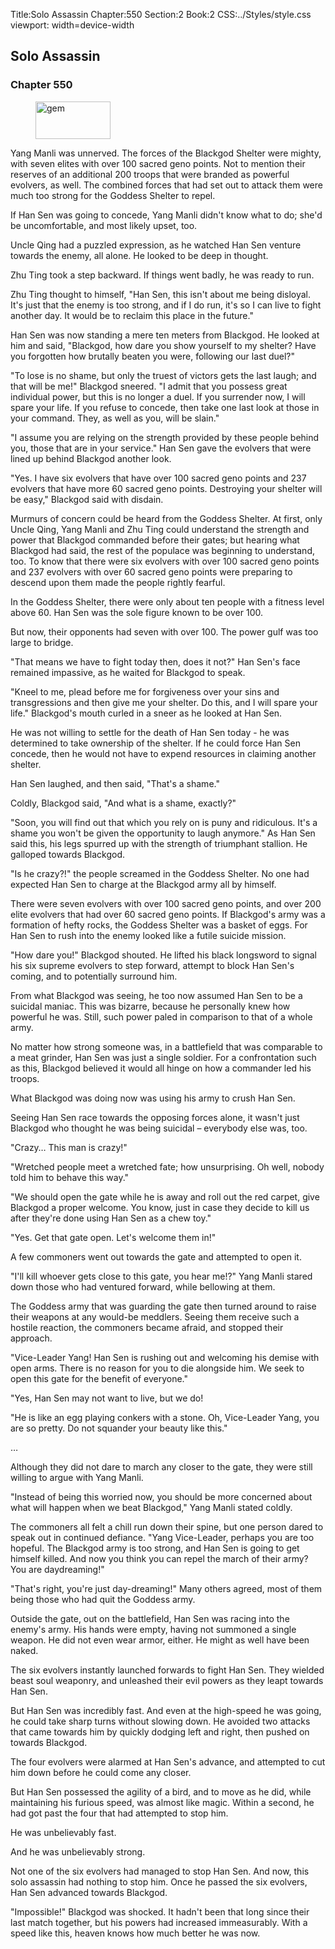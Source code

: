 Title:Solo Assassin 
Chapter:550 
Section:2 
Book:2 
CSS:../Styles/style.css 
viewport: width=device-width
  
## Solo Assassin
### Chapter 550 
<figure>
	<img src="../Images/gem.gif" alt="gem" id="gem" width="120" height="60" />
</figure>
  

  
  Yang Manli was unnerved. The forces of the Blackgod Shelter were mighty, with seven elites with over 100 sacred geno points. Not to mention their reserves of an additional 200 troops that were branded as powerful evolvers, as well. The combined forces that had set out to attack them were much too strong for the Goddess Shelter to repel.

If Han Sen was going to concede, Yang Manli didn't know what to do; she'd be uncomfortable, and most likely upset, too.

Uncle Qing had a puzzled expression, as he watched Han Sen venture towards the enemy, all alone. He looked to be deep in thought.

Zhu Ting took a step backward. If things went badly, he was ready to run.

Zhu Ting thought to himself, "Han Sen, this isn't about me being disloyal. It's just that the enemy is too strong, and if I do run, it's so I can live to fight another day. It would be to reclaim this place in the future."

Han Sen was now standing a mere ten meters from Blackgod. He looked at him and said, "Blackgod, how dare you show yourself to my shelter? Have you forgotten how brutally beaten you were, following our last duel?"

"To lose is no shame, but only the truest of victors gets the last laugh; and that will be me!" Blackgod sneered. "I admit that you possess great individual power, but this is no longer a duel. If you surrender now, I will spare your life. If you refuse to concede, then take one last look at those in your command. They, as well as you, will be slain."

"I assume you are relying on the strength provided by these people behind you, those that are in your service." Han Sen gave the evolvers that were lined up behind Blackgod another look.

"Yes. I have six evolvers that have over 100 sacred geno points and 237 evolvers that have more 60 sacred geno points. Destroying your shelter will be easy," Blackgod said with disdain.

Murmurs of concern could be heard from the Goddess Shelter. At first, only Uncle Qing, Yang Manli and Zhu Ting could understand the strength and power that Blackgod commanded before their gates; but hearing what Blackgod had said, the rest of the populace was beginning to understand, too. To know that there were six evolvers with over 100 sacred geno points and 237 evolvers with over 60 sacred geno points were preparing to descend upon them made the people rightly fearful.

In the Goddess Shelter, there were only about ten people with a fitness level above 60. Han Sen was the sole figure known to be over 100.

But now, their opponents had seven with over 100. The power gulf was too large to bridge.

"That means we have to fight today then, does it not?" Han Sen's face remained impassive, as he waited for Blackgod to speak.

"Kneel to me, plead before me for forgiveness over your sins and transgressions and then give me your shelter. Do this, and I will spare your life." Blackgod's mouth curled in a sneer as he looked at Han Sen.

He was not willing to settle for the death of Han Sen today - he was determined to take ownership of the shelter. If he could force Han Sen concede, then he would not have to expend resources in claiming another shelter.

Han Sen laughed, and then said, "That's a shame."

Coldly, Blackgod said, "And what is a shame, exactly?"

"Soon, you will find out that which you rely on is puny and ridiculous. It's a shame you won't be given the opportunity to laugh anymore." As Han Sen said this, his legs spurred up with the strength of triumphant stallion. He galloped towards Blackgod.

"Is he crazy?!" the people screamed in the Goddess Shelter. No one had expected Han Sen to charge at the Blackgod army all by himself.

There were seven evolvers with over 100 sacred geno points, and over 200 elite evolvers that had over 60 sacred geno points. If Blackgod's army was a formation of hefty rocks, the Goddess Shelter was a basket of eggs. For Han Sen to rush into the enemy looked like a futile suicide mission.

"How dare you!" Blackgod shouted. He lifted his black longsword to signal his six supreme evolvers to step forward, attempt to block Han Sen's coming, and to potentially surround him.

From what Blackgod was seeing, he too now assumed Han Sen to be a suicidal maniac. This was bizarre, because he personally knew how powerful he was. Still, such power paled in comparison to that of a whole army.

No matter how strong someone was, in a battlefield that was comparable to a meat grinder, Han Sen was just a single soldier. For a confrontation such as this, Blackgod believed it would all hinge on how a commander led his troops.

What Blackgod was doing now was using his army to crush Han Sen.

Seeing Han Sen race towards the opposing forces alone, it wasn't just Blackgod who thought he was being suicidal – everybody else was, too.

"Crazy… This man is crazy!"

"Wretched people meet a wretched fate; how unsurprising. Oh well, nobody told him to behave this way."

"We should open the gate while he is away and roll out the red carpet, give Blackgod a proper welcome. You know, just in case they decide to kill us after they're done using Han Sen as a chew toy."

"Yes. Get that gate open. Let's welcome them in!"

A few commoners went out towards the gate and attempted to open it.

"I'll kill whoever gets close to this gate, you hear me!?" Yang Manli stared down those who had ventured forward, while bellowing at them.

The Goddess army that was guarding the gate then turned around to raise their weapons at any would-be meddlers. Seeing them receive such a hostile reaction, the commoners became afraid, and stopped their approach.

"Vice-Leader Yang! Han Sen is rushing out and welcoming his demise with open arms. There is no reason for you to die alongside him. We seek to open this gate for the benefit of everyone."

"Yes, Han Sen may not want to live, but we do!

"He is like an egg playing conkers with a stone. Oh, Vice-Leader Yang, you are so pretty. Do not squander your beauty like this."

…

Although they did not dare to march any closer to the gate, they were still willing to argue with Yang Manli.

"Instead of being this worried now, you should be more concerned about what will happen when we beat Blackgod," Yang Manli stated coldly.

The commoners all felt a chill run down their spine, but one person dared to speak out in continued defiance. "Yang Vice-Leader, perhaps you are too hopeful. The Blackgod army is too strong, and Han Sen is going to get himself killed. And now you think you can repel the march of their army? You are daydreaming!"

"That's right, you're just day-dreaming!" Many others agreed, most of them being those who had quit the Goddess army.

Outside the gate, out on the battlefield, Han Sen was racing into the enemy's army. His hands were empty, having not summoned a single weapon. He did not even wear armor, either. He might as well have been naked.

The six evolvers instantly launched forwards to fight Han Sen. They wielded beast soul weaponry, and unleashed their evil powers as they leapt towards Han Sen.

But Han Sen was incredibly fast. And even at the high-speed he was going, he could take sharp turns without slowing down. He avoided two attacks that came towards him by quickly dodging left and right, then pushed on towards Blackgod.

The four evolvers were alarmed at Han Sen's advance, and attempted to cut him down before he could come any closer.

But Han Sen possessed the agility of a bird, and to move as he did, while maintaining his furious speed, was almost like magic. Within a second, he had got past the four that had attempted to stop him.

He was unbelievably fast.

And he was unbelievably strong.

Not one of the six evolvers had managed to stop Han Sen. And now, this solo assassin had nothing to stop him. Once he passed the six evolvers, Han Sen advanced towards Blackgod.

"Impossible!" Blackgod was shocked. It hadn't been that long since their last match together, but his powers had increased immeasurably. With a speed like this, heaven knows how much better he was now.
